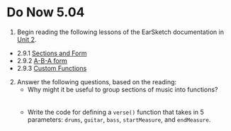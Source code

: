 # Do Now 5.04

1. Begin reading the following lessons of the EarSketch documentation in [Unit 2](http://earsketch.gatech.edu/category/unit-2).

* 2.9.1 [Sections and Form](https://earsketch.gatech.edu/earsketch2/?curriculum=2-2-0)
* 2.9.2 [A-B-A form](https://earsketch.gatech.edu/earsketch2/?curriculum=2-2-1)
* 2.9.3 [Custom Functions](https://earsketch.gatech.edu/earsketch2/?curriculum=2-2-2)

2. Answer the following questions, based on the reading:
    * Why might it be useful to group sections of music into functions?<br><br><br>
    * Write the code for defining a `verse()` function that takes in 5 parameters: `drums`, `guitar`, `bass`, `startMeasure`, and `endMeasure`.
